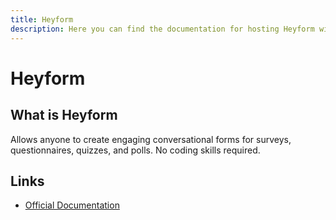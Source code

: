 ```yaml
---
title: Heyform
description: Here you can find the documentation for hosting Heyform with Coolify.
---
```


# Heyform

## What is Heyform

Allows anyone to create engaging conversational forms for surveys, questionnaires, quizzes, and polls. No coding skills required.

## Links

- [Official Documentation](https://docs.heyform.net/open-source/self-hosting?utm_source=coolify.io)
